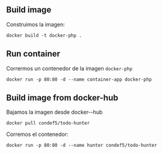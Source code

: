 ## Build image
Construimos la imagen:
```
docker build -t docker-php . 
```

## Run container
Corrermos un contenedor de la imagen `docker-php`

```
docker run -p 80:80 -d --name container-app docker-php 
```


## Build image from docker-hub 
Bajamos la imagen desde docker--hub

```
docker pull condef5/todo-hunter
```

Corremos el contenedor:

```
docker run -p 80:80 -d --name hunter condef5/todo-hunter
```
